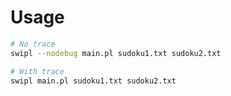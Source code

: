 # Usage

```bash
# No trace
swipl --nodebug main.pl sudoku1.txt sudoku2.txt

# With trace
swipl main.pl sudoku1.txt sudoku2.txt
```

